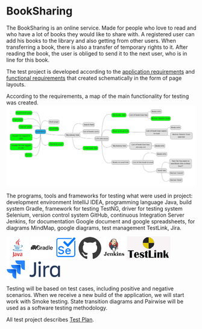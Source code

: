 # BookSharing

The BookSharing is an online service.
Made for people who love to read and who have a lot of books they would like to share with.
A registered user can add his books to the library and also getting from other users. 
When transferring a book, there is also a transfer of temporary rights to it. 
After reading the book, the user is obliged to send it to the next user,
who is in line for this book.

The test project is developed according to the [application requirements](https://docs.google.com/document/d/1qS2nE6eYz-0MswMzk-eEY7f5bnkT8LFIYknpaJLFoAE/edit?usp=drive_link)
and [functional requirements](https://app.diagrams.net/#G1CrpUxmWZwFm6MBLW17g9Vtl-ajKilM_-) that created schematically in the form of page layouts.

According to the requirements, a map of the main functionality for testing was created.
![main functionality for testing](images/BookShare_main_function.png)

The programs, tools and frameworks for testing what were used in project:
development environment IntelliJ IDEA, programming language Java, build system Gradle, 
framework for testing TestNG, driver for testing system Selenium, version control system GitHub,
continuous Integration Server Jenkins, for documentation Google document and google spreadsheets,
for diagrams MindMap, google diagrams, test management TestLink, Jira.

![Java](images/java.png)       ![Gradle](images/Gradle.png)      ![Selenium](images/Selenium.png)      ![GitHub](images/GitHub.png)     ![Jenkins](images/Jenkins.png)      ![TestLink](images/TestLink.png)      ![Jira](images/Jira.png) 

Testing will be based on test cases, including positive and negative scenarios.
When we receive a new build of the application, we will start work with Smoke testing.
State transition diagrams and Pairwise will be used as a software testing methodology.



All test project describes [Test Plan](https://docs.google.com/document/d/1D5jcdyrv96tUdze5YWdlHociLneN7YNa/edit?usp=drive_link&ouid=109104427040351955730&rtpof=true&sd=true).

